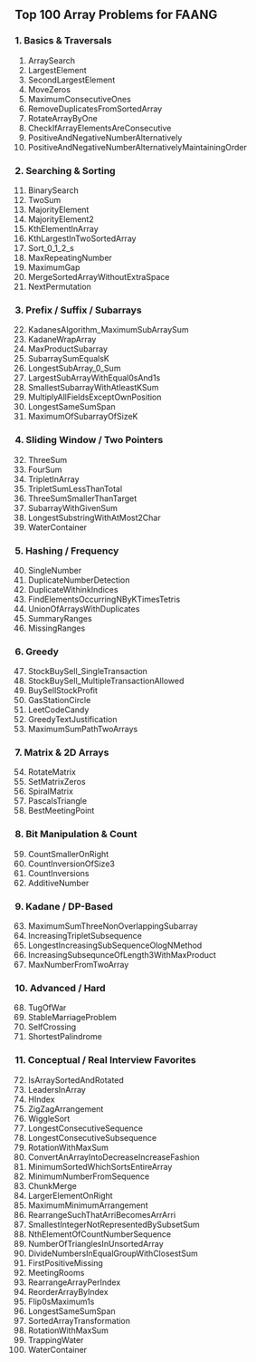 ## **Top 100 Array Problems for FAANG**

### 1. **Basics & Traversals**

1. ArraySearch
2. LargestElement
3. SecondLargestElement
4. MoveZeros
5. MaximumConsecutiveOnes
6. RemoveDuplicatesFromSortedArray
7. RotateArrayByOne
8. CheckIfArrayElementsAreConsecutive
9. PositiveAndNegativeNumberAlternatively
10. PositiveAndNegativeNumberAlternativelyMaintainingOrder


### 2. **Searching & Sorting**

11. BinarySearch
12. TwoSum
13. MajorityElement
14. MajorityElement2
15. KthElementInArray
16. KthLargestInTwoSortedArray
17. Sort\_0\_1\_2\_s
18. MaxRepeatingNumber
19. MaximumGap
20. MergeSortedArrayWithoutExtraSpace
21. NextPermutation


### 3. **Prefix / Suffix / Subarrays**

22. KadanesAlgorithm\_MaximumSubArraySum
23. KadaneWrapArray
24. MaxProductSubarray
25. SubarraySumEqualsK
26. LongestSubArray\_0\_Sum
27. LargestSubArrayWithEqual0sAnd1s
28. SmallestSubarrayWithAtleastKSum
29. MultiplyAllFieldsExceptOwnPosition
30. LongestSameSumSpan
31. MaximumOfSubarrayOfSizeK


### 4. **Sliding Window / Two Pointers**

32. ThreeSum
33. FourSum
34. TripletInArray
35. TripletSumLessThanTotal
36. ThreeSumSmallerThanTarget
37. SubarrayWithGivenSum
38. LongestSubstringWithAtMost2Char
39. WaterContainer


### 5. **Hashing / Frequency**

40. SingleNumber
41. DuplicateNumberDetection
42. DuplicateWithinkIndices
43. FindElementsOccurringNByKTimesTetris
44. UnionOfArraysWithDuplicates
45. SummaryRanges
46. MissingRanges


### 6. **Greedy**

47. StockBuySell\_SingleTransaction
48. StockBuySell\_MultipleTransactionAllowed
49. BuySellStockProfit
50. GasStationCircle
51. LeetCodeCandy
52. GreedyTextJustification
53. MaximumSumPathTwoArrays


### 7. **Matrix & 2D Arrays**

54. RotateMatrix
55. SetMatrixZeros
56. SpiralMatrix
57. PascalsTriangle
58. BestMeetingPoint


### 8. **Bit Manipulation & Count**

59. CountSmallerOnRight
60. CountInversionOfSize3
61. CountInversions
62. AdditiveNumber


### 9. **Kadane / DP-Based**

63. MaximumSumThreeNonOverlappingSubarray
64. IncreasingTripletSubsequence
65. LongestIncreasingSubSequenceOlogNMethod
66. IncreasingSubsequnceOfLength3WithMaxProduct
67. MaxNumberFromTwoArray


### 10. **Advanced / Hard**

68. TugOfWar
69. StableMarriageProblem
70. SelfCrossing
71. ShortestPalindrome


### 11. **Conceptual / Real Interview Favorites**

72. IsArraySortedAndRotated
73. LeadersInArray
74. HIndex
75. ZigZagArrangement
76. WiggleSort
77. LongestConsecutiveSequence
78. LongestConsecutiveSubsequence
79. RotationWithMaxSum
80. ConvertAnArrayIntoDecreaseIncreaseFashion
81. MinimumSortedWhichSortsEntireArray
82. MinimumNumberFromSequence
83. ChunkMerge
84. LargerElementOnRight
85. MaximumMinimumArrangement
86. RearrangeSuchThatArriBecomesArrArri
87. SmallestIntegerNotRepresentedBySubsetSum
88. NthElementOfCountNumberSequence
89. NumberOfTrianglesInUnsortedArray
90. DivideNumbersInEqualGroupWithClosestSum
91. FirstPositiveMissing
92. MeetingRooms
93. RearrangeArrayPerIndex
94. ReorderArrayByIndex
95. Flip0sMaximum1s
96. LongestSameSumSpan
97. SortedArrayTransformation
98. RotationWithMaxSum
99. TrappingWater
100. WaterContainer
     